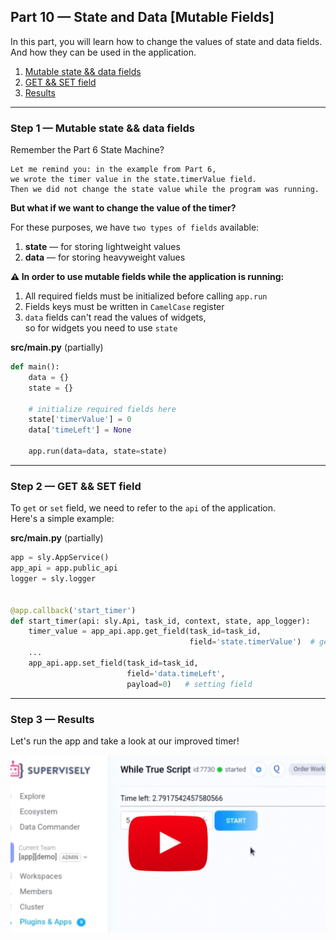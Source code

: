 
## **Part 10 — State and Data [Mutable Fields]**  


In this part, you will learn how to change the values of state and data fields.  
And how they can be used in the application.


1. <a href="#step-1--mutable-state--data-fields">Mutable state && data fields</a>
2. <a href="#step-2--get--set-field">GET && SET field</a>
3. <a href="#step-3--results">Results</a>


---
### Step 1 — Mutable state && data fields

Remember the Part 6 State Machine?  
```
Let me remind you: in the example from Part 6,  
we wrote the timer value in the state.timerValue field.  
Then we did not change the state value while the program was running.
```
**But what if we want to change the value of the timer?**

For these purposes, we have `two types of fields` available:  
1. **state** — for storing lightweight values
2. **data** — for storing heavyweight values

**⚠️ In order to use mutable fields while the application is running:**  
1. All required fields must be initialized before calling `app.run`
2. Fields keys must be written in `CamelCase` register
3. `data` fields can't read the values of widgets,  
 so for widgets you need to use `state`




**src/main.py** (partially)
```python
def main():
	data = {}
	state = {}

	# initialize required fields here
	state['timerValue'] = 0
	data['timeLeft'] = None

	app.run(data=data, state=state)

```

---
### Step 2 — GET && SET field

To `get` or `set` field, we need to refer to the `api` of the application.  
Here's a simple example:

**src/main.py** (partially)
```python
app = sly.AppService()
app_api = app.public_api
logger = sly.logger


@app.callback('start_timer')
def start_timer(api: sly.Api, task_id, context, state, app_logger):
    timer_value = app_api.app.get_field(task_id=task_id,
                                        field='state.timerValue')  # getting field
    ...
    app_api.app.set_field(task_id=task_id,
                          field='data.timeLeft',
                          payload=0)   # setting field


```

---
### Step 3 — Results

Let's run the app and take a look at our improved timer!


<a data-key="sly-embeded-video-link" href="https://youtu.be/W-598G9BH4Y" data-video-code="W-598G9BH4Y">
    <img src="https://github.com/supervisely-ecosystem/how-to-create-app/blob/master/chapter-03-ui/part-10-state-and-data/media/video-preview.png" alt="SLY_EMBEDED_VIDEO_LINK"  style="max-width:100%;">
</a>
